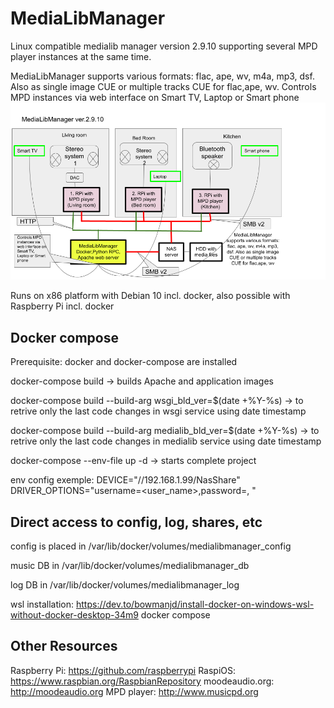# MediaLibManager
Linux compatible medialib manager version 2.9.10 supporting several MPD player instances at the same time.

MediaLibManager supports various formats: flac, ape, wv, m4a, mp3, dsf. Also as single image CUE or multiple tracks CUE for flac,ape, wv.
Controls MPD instances via web interface on Smart TV, Laptop or Smart phone
![MediaLibManager](/data/MediaLibManager.png)

Runs on x86 platform with Debian 10 incl. docker, also possible with Raspberry Pi incl. docker
## Docker compose
Prerequisite: docker and docker-compose are installed

  docker-compose build -> builds Apache and application images

  docker-compose build --build-arg wsgi_bld_ver=$(date +%Y-%s) -> to retrive only the last code changes in wsgi service using date timestamp

  docker-compose build --build-arg medialib_bld_ver=$(date +%Y-%s) -> to retrive only the last code changes in medialib service using date timestamp

  docker-compose --env-file <path to docker-compose env file>  up -d -> starts complete project

  env config exemple:
    DEVICE="//192.168.1.99/NasShare"
    DRIVER_OPTIONS="username=<user_name>,password=<password>, <your SMB device connection options>"



## Direct access to config, log, shares, etc
config is placed in /var/lib/docker/volumes/medialibmanager_config

music DB in /var/lib/docker/volumes/medialibmanager_db

log DB in /var/lib/docker/volumes/medialibmanager_log

wsl installation:
https://dev.to/bowmanjd/install-docker-on-windows-wsl-without-docker-desktop-34m9
docker compose 




## Other Resources
Raspberry Pi: https://github.com/raspberrypi
RaspiOS: https://www.raspbian.org/RaspbianRepository
moodeaudio.org: http://moodeaudio.org
MPD player: http://www.musicpd.org
